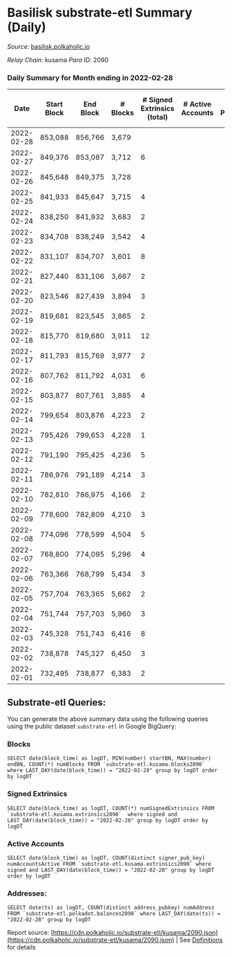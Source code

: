 # Basilisk substrate-etl Summary (Daily)

_Source_: [basilisk.polkaholic.io](https://basilisk.polkaholic.io)

*Relay Chain*: kusama
*Para ID*: 2090



### Daily Summary for Month ending in 2022-02-28


| Date | Start Block | End Block | # Blocks | # Signed Extrinsics (total) | # Active Accounts | # Passive | # New | # Addresses with Balances | # Events | # Transfers | # XCM Transfers In | # XCM Transfers Out |
| ---- | ----------- | --------- | -------- | --------------------------- | ----------------- | --------- | ----- | ------------------------- | -------- | ----------- | ------------------ | ------------------- |
| 2022-02-28 | 853,088 | 856,766 | 3,679  |  |  |  |  | 11,915 | 11,040 |   |   |   |
| 2022-02-27 | 849,376 | 853,087 | 3,712  | 6 |  |  |  | 11,915 | 11,151 |   |   |   |
| 2022-02-26 | 845,648 | 849,375 | 3,728  |  |  |  |  | 11,915 | 11,187 |   |   |   |
| 2022-02-25 | 841,933 | 845,647 | 3,715  | 4 |  |  |  | 11,915 | 11,159 |   |   |   |
| 2022-02-24 | 838,250 | 841,932 | 3,683  | 2 |  |  |  | 11,915 | 11,056 |   |   |   |
| 2022-02-23 | 834,708 | 838,249 | 3,542  | 4 |  |  |  | 11,915 | 10,637 |   |   |   |
| 2022-02-22 | 831,107 | 834,707 | 3,601  | 8 |  |  |  | 11,915 | 10,822 |   |   |   |
| 2022-02-21 | 827,440 | 831,106 | 3,667  | 2 |  |  |  | 11,915 | 11,008 |   |   |   |
| 2022-02-20 | 823,546 | 827,439 | 3,894  | 3 |  |  |  | 11,915 | 11,691 |   |   |   |
| 2022-02-19 | 819,681 | 823,545 | 3,865  | 2 |  |  |  | 11,915 | 11,605 |   |   |   |
| 2022-02-18 | 815,770 | 819,680 | 3,911  | 12 |  |  |  | 11,915 | 11,761 |   |   |   |
| 2022-02-17 | 811,793 | 815,769 | 3,977  | 2 |  |  |  | 11,915 | 11,938 |   |   |   |
| 2022-02-16 | 807,762 | 811,792 | 4,031  | 6 |  |  |  | 11,915 | 12,112 |   |   |   |
| 2022-02-15 | 803,877 | 807,761 | 3,885  | 4 |  |  |  | 11,915 | 11,668 |   |   |   |
| 2022-02-14 | 799,654 | 803,876 | 4,223  | 2 |  |  |  | 11,915 | 12,676 |   |   |   |
| 2022-02-13 | 795,426 | 799,653 | 4,228  | 1 |  |  |  | 11,915 | 12,693 |   |   |   |
| 2022-02-12 | 791,190 | 795,425 | 4,236  | 5 |  |  |  | 11,915 | 12,721 |   |   |   |
| 2022-02-11 | 786,976 | 791,189 | 4,214  | 3 |  |  |  | 11,915 | 12,658 |   |   |   |
| 2022-02-10 | 782,810 | 786,975 | 4,166  | 2 |  |  |  | 11,915 | 12,505 |   |   |   |
| 2022-02-09 | 778,600 | 782,809 | 4,210  | 3 |  |  |  | 11,915 | 12,640 |   |   |   |
| 2022-02-08 | 774,096 | 778,599 | 4,504  | 5 |  |  |  | 11,915 | 13,528 |   |   |   |
| 2022-02-07 | 768,800 | 774,095 | 5,296  | 4 |  |  |  | 11,915 | 15,904 |   |   |   |
| 2022-02-06 | 763,366 | 768,799 | 5,434  | 3 |  |  |  | 11,915 | 16,312 |   |   |   |
| 2022-02-05 | 757,704 | 763,365 | 5,662  | 2 |  |  |  | 11,915 | 16,999 |   |   |   |
| 2022-02-04 | 751,744 | 757,703 | 5,960  | 3 |  |  |  | 11,915 | 17,895 |   |   |   |
| 2022-02-03 | 745,328 | 751,743 | 6,416  | 8 |  |  |  | 11,915 | 19,269 |   |   |   |
| 2022-02-02 | 738,878 | 745,327 | 6,450  | 3 |  |  |  | 11,915 | 19,362 |   |   |   |
| 2022-02-01 | 732,495 | 738,877 | 6,383  | 2 |  |  |  | 11,915 | 19,161 |   |   |   |

## Substrate-etl Queries:
You can generate the above summary data using the following queries using the public dataset `substrate-etl` in Google BigQuery:


### Blocks
```
SELECT date(block_time) as logDT, MIN(number) startBN, MAX(number) endBN, COUNT(*) numBlocks FROM `substrate-etl.kusama.blocks2090`  where LAST_DAY(date(block_time)) = "2022-02-28" group by logDT order by logDT
```


### Signed Extrinsics
```
SELECT date(block_time) as logDT, COUNT(*) numSignedExtrinsics FROM `substrate-etl.kusama.extrinsics2090`  where signed and LAST_DAY(date(block_time)) = "2022-02-28" group by logDT order by logDT
```


### Active Accounts
```
SELECT date(block_time) as logDT, COUNT(distinct signer_pub_key) numAccountsActive FROM `substrate-etl.kusama.extrinsics2090` where signed and LAST_DAY(date(block_time)) = "2022-02-28" group by logDT order by logDT
```


### Addresses:
```
SELECT date(ts) as logDT, COUNT(distinct address_pubkey) numAddress FROM `substrate-etl.polkadot.balances2090` where LAST_DAY(date(ts)) = "2022-02-28" group by logDT
```



Report source: [https://cdn.polkaholic.io/substrate-etl/kusama/2090.json](https://cdn.polkaholic.io/substrate-etl/kusama/2090.json) | See [Definitions](/DEFINITIONS.md) for details

